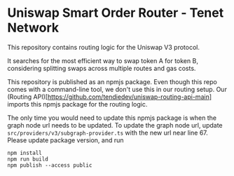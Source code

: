 # Uniswap Smart Order Router - Tenet Network

This repository contains routing logic for the Uniswap V3 protocol.

It searches for the most efficient way to swap token A for token B, considering splitting swaps across multiple routes and gas costs.

This repository is published as an npmjs package. Even though this repo comes with a command-line tool, we don't use this in our routing setup. Our (Routing API)[https://github.com/tendiedev/uniswap-routing-api-main] imports this npmjs package for the routing logic.

The only time you would need to update this npmjs package is when the graph node url needs to be updated.
To update the graph node url, update `src/providers/v3/subgraph-provider.ts` with the new url near line 67.
Please update package version, and run

```shell
npm install
npm run build
npm publish --access public
```
